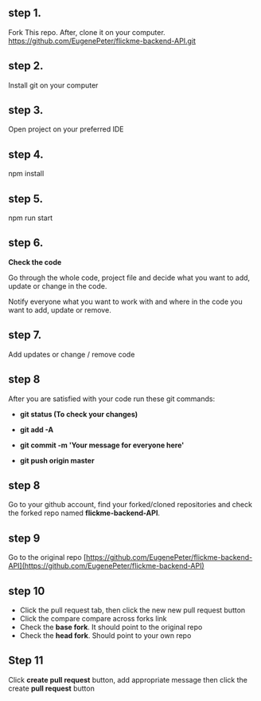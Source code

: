 ## step 1.

Fork This repo.
After, clone it on your computer.
https://github.com/EugenePeter/flickme-backend-API.git

## step 2.

Install git on your computer

## step 3.

Open project on your preferred IDE

## step 4.

npm install

## step 5.

npm run start

## step 6.

**Check the code**

Go through the whole code, project file and decide what you want to add, update or change in the code.

Notify everyone what you want to work with and where in the code you want to add, update or remove.

## step 7.

Add updates or change / remove code

## step 8

After you are satisfied with your code run these git commands:

- **git status (To check your changes)**

- **git add -A**

- **git commit -m 'Your message for everyone here'**

- **git push origin master**

## step 8

Go to your github account, find your forked/cloned repositories and check the forked repo named **flickme-backend-API**.

## step 9

Go to the original repo
[https://github.com/EugenePeter/flickme-backend-API](https://github.com/EugenePeter/flickme-backend-API)

## step 10

- Click the pull request tab, then click the new new pull request button
- Click the compare compare across forks link
- Check the **base fork**. It should point to the original repo
- Check the **head fork**. Should point to your own repo

## Step 11

Click **create pull request** button, add appropriate message then click the create **pull request** button

